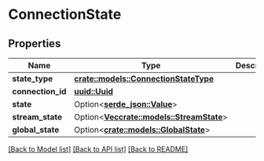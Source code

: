 # ConnectionState

## Properties

Name | Type | Description | Notes
------------ | ------------- | ------------- | -------------
**state_type** | [**crate::models::ConnectionStateType**](ConnectionStateType.md) |  | 
**connection_id** | [**uuid::Uuid**](uuid::Uuid.md) |  | 
**state** | Option<[**serde_json::Value**](.md)> |  | [optional]
**stream_state** | Option<[**Vec<crate::models::StreamState>**](StreamState.md)> |  | [optional]
**global_state** | Option<[**crate::models::GlobalState**](GlobalState.md)> |  | [optional]

[[Back to Model list]](../README.md#documentation-for-models) [[Back to API list]](../README.md#documentation-for-api-endpoints) [[Back to README]](../README.md)


